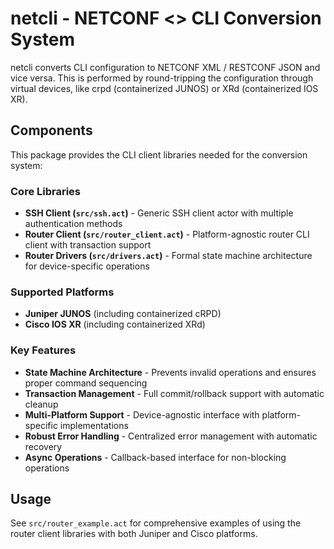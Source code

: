 # netcli - NETCONF <> CLI Conversion System

netcli converts CLI configuration to NETCONF XML / RESTCONF JSON and vice versa. This is performed by round-tripping the configuration through virtual devices, like crpd (containerized JUNOS) or XRd (containerized IOS XR).

## Components

This package provides the CLI client libraries needed for the conversion system:

### Core Libraries

- **SSH Client (`src/ssh.act`)** - Generic SSH client actor with multiple authentication methods
- **Router Client (`src/router_client.act`)** - Platform-agnostic router CLI client with transaction support
- **Router Drivers (`src/drivers.act`)** - Formal state machine architecture for device-specific operations

### Supported Platforms

- **Juniper JUNOS** (including containerized cRPD)
- **Cisco IOS XR** (including containerized XRd)

### Key Features

- **State Machine Architecture** - Prevents invalid operations and ensures proper command sequencing
- **Transaction Management** - Full commit/rollback support with automatic cleanup
- **Multi-Platform Support** - Device-agnostic interface with platform-specific implementations  
- **Robust Error Handling** - Centralized error management with automatic recovery
- **Async Operations** - Callback-based interface for non-blocking operations

## Usage

See `src/router_example.act` for comprehensive examples of using the router client libraries with both Juniper and Cisco platforms.
